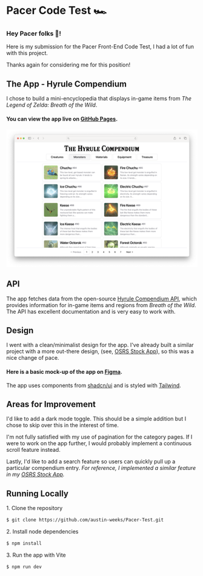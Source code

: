 # Pacer Code Test 🏎️

### Hey Pacer folks 👋!
Here is my submission for the Pacer Front-End Code Test, I had a lot of fun with this project.

Thanks again for considering me for this position!


## The App - Hyrule Compendium
I chose to build a mini-encyclopedia that displays in-game items from *The Legend of Zelda: Breath of the Wild*.

#### You can view the app live on [GitHub Pages](https://austin-weeks.github.io/Pacer-Test).

<picture>
  <img src="preview.png" />
</picture>

## API
The app fetches data from the open-source [Hyrule Compendium API](https://gadhagod.github.io/Hyrule-Compendium-API), which provides information for in-game items and regions from *Breath of the Wild*. The API has excellent documentation and is very easy to work with.

## Design
I went with a clean/minimalist design for the app. I've already built a similar project with a more out-there design, (see, [OSRS Stock App](https://austin-weeks.github.io/osrs-ge-app)), so this was a nice change of pace.

#### Here is a basic mock-up of the app on [Figma](https://www.figma.com/design/BWS8yYKjvKISWmKPlin2Lk/Pacer-Code-Test---Hyrule-Compendium-Mock-Up?m=auto&t=wlkw0F2m1XbnjqBK-1).

The app uses components from [shadcn/ui](https://ui.shadcn.com) and is styled with [Tailwind](https://tailwindcss.com).

## Areas for Improvement
I'd like to add a dark mode toggle. This should be a simple addition but I chose to skip over this in the interest of time.

I'm not fully satisfied with my use of pagination for the category pages. If I were to work on the app further, I would probably implement a continuous scroll feature instead.

Lastly, I'd like to add a search feature so users can quickly pull up a particular compendium entry.
*For reference, I implemented a similar feature in my [OSRS Stock App](https://austin-weeks.github.io/osrs-ge-app).*

## Running Locally
<span>1.</span> Clone the repository
```bash
$ git clone https://github.com/austin-weeks/Pacer-Test.git
```
<span>2.</span> Install node dependencies
```bash
$ npm install
```
<span>3.</span> Run the app with Vite
```bash
$ npm run dev
```
